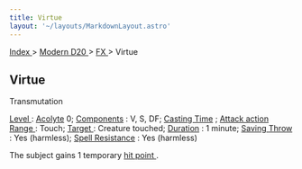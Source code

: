```yaml
---
title: Virtue
layout: '~/layouts/MarkdownLayout.astro'
---
```


[ Index ](/) > [ Modern D20 ](/modern.d20.srd) > [ FX ](/modern.d20.srd/fx) > Virtue

##  Virtue

Transmutation

[ Level ](/modern.d20.srd/fx/level) : [ Acolyte](/modern.d20.srd/classes/advanced/acolyte) 0; [ Components](/modern.d20.srd/fx/components) : V, S, DF; [ Casting Time](/modern.d20.srd/fx/casting.time) ; [ Attack action](/modern.d20.srd/combat/attack.actions) [ Range ](/modern.d20.srd/fx/range) :
Touch; [ Target ](/modern.d20.srd/fx/target) : Creature touched; [ Duration](/modern.d20.srd/fx/duration) : 1 minute; [ Saving Throw](/modern.d20.srd/basics/saving.throws) : Yes (harmless); [ Spell Resistance](/modern.d20.srd/special.abilities/spell.resistance) : Yes (harmless)

The subject gains 1 temporary [ hit point ](/modern.d20.srd/combat/hit.points)
.

